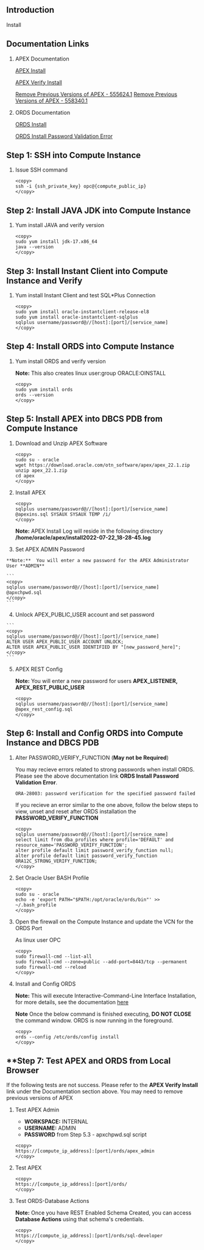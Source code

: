 ## **Introduction**

Install

## **Documentation Links**

1.  APEX Documentation

    [APEX Install](https://docs.oracle.com/en/database/oracle/apex/22.1/htmig/downloading-installing-apex.html#GUID-B5A5B38D-586C-488A-AE27-A168FAA28FEE)

    [APEX Verify Install](https://support.oracle.com/cloud/faces/DocumentDisplay?id=1254932.1)

    [Remove Previous Versions of APEX - 555624.1](https://support.oracle.com/cloud/faces/DocumentDisplay?id=555624.1)
    [Remove Previous Versions of APEX - 558340.1](https://support.oracle.com/cloud/faces/DocumentDisplay?id=558340.1)

2.  ORDS Documentation

    [ORDS Install](https://docs.oracle.com/en/database/oracle/oracle-rest-data-services/22.2/ordig/installing-and-configuring-oracle-rest-data-services.html#GUID-B6661F35-3EE3-4CB3-9379-40D0B8E24635)

    [ORDS Install Password Validation Error](https://support.oracle.com/cloud/faces/DocumentDisplay?id=2408087.1)

## **Step 1: SSH into Compute Instance**

1. Issue SSH command

    ```
    <copy>
    ssh -i {ssh_private_key} opc@{compute_public_ip}
    </copy>
    ```

## **Step 2: Install JAVA JDK into Compute Instance**

1. Yum install JAVA and verify version 

	```
    <copy>
	sudo yum install jdk-17.x86_64 
	java --version
	</copy>
	```

## **Step 3: Install Instant Client into Compute Instance and Verify**

1. Yum install Instant Client and test SQL*Plus Connection
	```
    <copy>
    sudo yum install oracle-instantclient-release-el8  
    sudo yum install oracle-instantclient-sqlplus
    sqlplus username/password@//[host]:[port]/[service_name]
	</copy>
	```

## **Step 4: Install ORDS into Compute Instance**

1. Yum install ORDS and verify version

    **Note:**  This also creates linux user:group ORACLE:OINSTALL

	```
    <copy>
    sudo yum install ords
    ords --version
	</copy>
	```

## **Step 5: Install APEX into DBCS PDB from Compute Instance**

1. Download and Unzip APEX Software
    ```
    <copy>
    sudo su - oracle
    wget https://download.oracle.com/otn_software/apex/apex_22.1.zip
    unzip apex_22.1.zip
    cd apex
    </copy>
    ```

2.  Install APEX

	```
    <copy>
    sqlplus username/password@//[host]:[port]/[service_name]
    @apexins.sql SYSAUX SYSAUX TEMP /i/
    </copy>
    ```

    **Note:**  APEX Install Log will reside in the following directory **/home/oracle/apex/install2022-07-22_18-28-45.log**

 3.  Set APEX ADMIN Password

    **Note:**  You will enter a new password for the APEX Administrator User **ADMIN**

	```
    <copy>
    sqlplus username/password@//[host]:[port]/[service_name]
    @apxchpwd.sql
    </copy>
    ```

 4.  Unlock APEX_PUBLIC_USER account and set password

	```
    <copy>
    sqlplus username/password@//[host]:[port]/[service_name]
    ALTER USER APEX_PUBLIC_USER ACCOUNT UNLOCK;
    ALTER USER APEX_PUBLIC_USER IDENTIFIED BY "[new_password_here]";
    </copy>
    ```

5.  APEX REST Config

    **Note:**  You will enter a new password for users **APEX_LISTENER, APEX_REST_PUBLIC_USER**

	```
    <copy>
    sqlplus username/password@//[host]:[port]/[service_name]
    @apex_rest_config.sql
    </copy>
    ```

## **Step 6: Install and Config ORDS into Compute Instance and DBCS PDB**
 
 1. Alter PASSWORD_VERIFY_FUNCTION (**May not be Required**)

    You may recieve errors related to strong passwords when install ORDS.  Please see the above documentation link **ORDS Install Password Validation Error**.  

    ```
    ORA-28003: password verification for the specified password failed
    ```

    If you recieve an error similar to the one above, follow the below steps to view, unset and reset after ORDS installation the **PASSWORD_VERIFY_FUNCTION**

	```
    <copy>
    sqlplus username/password@//[host]:[port]/[service_name]
    select limit from dba_profiles where profile='DEFAULT' and resource_name='PASSWORD_VERIFY_FUNCTION';
    alter profile default limit password_verify_function null;
    alter profile default limit password_verify_function ORA12C_STRONG_VERIFY_FUNCTION;
    </copy>
    ```

2. Set Oracle User BASH Profile

	```
    <copy>
    sudo su - oracle
    echo -e 'export PATH="$PATH:/opt/oracle/ords/bin"' >> ~/.bash_profile
    </copy>
    ```

3. Open the firewall on the Compute Instance and update the VCN for the ORDS Port

    As linux user OPC

    ```
    <copy>
    sudo firewall-cmd --list-all
    sudo firewall-cmd --zone=public --add-port=8443/tcp --permanent
    sudo firewall-cmd --reload
    </copy>
    ```

4. Install and Config ORDS

    **Note:**  This will execute Interactive-Command-Line Interface Installation, for more details, see the documentation [here](https://docs.oracle.com/en/database/oracle/oracle-rest-data-services/22.2/ordig/installing-and-configuring-oracle-rest-data-services.html#GUID-8580F2DC-8D8F-47A0-A733-E1BF07CA27A6)

    **Note**  Once the below command is finished executing, **DO NOT CLOSE**  the command window.  ORDS is now running in the foreground.

	```
    <copy>
    ords --config /etc/ords/config install
    </copy>
    ```

## **Step 7: Test APEX and ORDS from Local Browser

If the following tests are not success.  Please refer to the **APEX Verify Install** link under the Documentation section above.  You may need to remove previous versions of APEX

1.  Test APEX Admin

    * **WORKSPACE:** INTERNAL
    * **USERNAME:**  ADMIN     
    * **PASSWORD**   from Step 5.3 - apxchpwd.sql script

	```
    <copy>
    https://[compute_ip_address]:[port]/ords/apex_admin
    </copy>
    ```

2.  Test APEX

	```
    <copy>
    https://[compute_ip_address]:[port]/ords/
    </copy>
    ```

3.  Test ORDS-Database Actions

    **Note:**  Once you have REST Enabled Schema Created, you can access **Database Actions** using that schema's credentials.

	```
    <copy>
    https://[compute_ip_address]:[port]/ords/sql-developer
    </copy>
    ```
